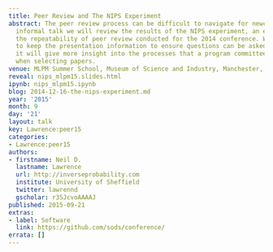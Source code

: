 ```yaml
---
title: Peer Review and The NIPS Experiment
abstract: The peer review process can be difficult to navigate for newcomers. In this
  informal talk we will review the results of the NIPS experiment, an experiment on
  the repeatability of peer review conducted for the 2014 conference. We will try
  to keep the presentation information to ensure questions can be asked. With luck
  it will give more insight into the processes that a program committee goes through
  when selecting papers.
venue: MLPM Summer School, Museum of Science and Industry, Manchester, UK
reveal: nips_mlpm15.slides.html
ipynb: nips_mlpm15.ipynb
blog: 2014-12-16-the-nips-experiment.md
year: '2015'
month: 9
day: '21'
layout: talk
key: Lawrence:peer15
categories:
- Lawrence:peer15
authors:
- firstname: Neil D.
  lastname: Lawrence
  url: http://inverseprobability.com
  institute: University of Sheffield
  twitter: lawrennd
  gscholar: r3SJcvoAAAAJ
published: 2015-09-21
extras:
- label: Software
  link: https://github.com/sods/conference/
errata: []
---
```

